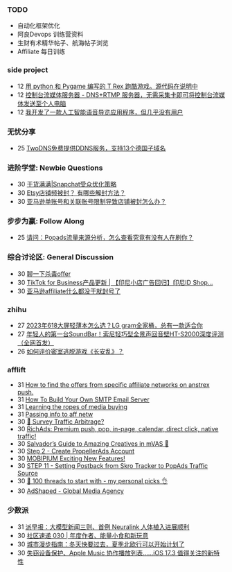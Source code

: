 ### TODO
-  自动化框架优化
-  阿良Devops 训练营资料
-  生财有术精华帖子、航海帖子浏览
-  Affiliate 每日训练

### side project
<!-- sideproject:START -->
-  12 [用 python 和 Pygame 编写的 T Rex 跑酷游戏。源代码在说明中](https://www.youtube.com/watch?v=pZySIXSelCA)
-  12 [控制台流媒体服务器 - DNS+RTMP 服务器，无需采集卡即可将控制台流媒体发送至个人电脑](https://github.com/Aioros/console-streaming-server)
-  12 [我开发了一款人工智能语音导览应用程序，但几乎没有用户](https://www.reddit.com/r/SideProject/comments/18gpp0e/ive_built_an_ai_audio_tour_app_but_have_almost_no/)<!-- sideproject:END -->


### 无忧分享
<!-- ruyo:START -->
-  25 [TwoDNS免费提供DDNS服务，支持13个德国子域名](https://51.ruyo.net/18595.html)<!-- ruyo:END -->

### 进阶学堂: Newbie Questions
<!-- advertcn1:START -->
-  30 [干货满满|Snapchat受众优化策略](https://www.advertcn.com/thread-113874-1-1.html)
-  30 [Etsy店铺频被封？ 有哪些解封方法？](https://www.advertcn.com/thread-113871-1-1.html)
-  30 [亚马逊单账号和关联账号限制导致店铺被封怎么办？](https://www.advertcn.com/thread-113868-1-1.html)<!-- advertcn1:END -->

### 步步为赢: Follow Along
<!-- advertcn2:START -->
-  25 [请问：Popads流量来源分析，怎么查看究竟有没有人在刷你？](https://www.advertcn.com/thread-113807-1-1.html)<!-- advertcn2:END -->

### 综合讨论区: General Discussion
<!-- advertcn3:START -->
-  30 [聊一下杀毒offer](https://www.advertcn.com/thread-113872-1-1.html)
-  30 [TikTok for Business产品更新 | 【印尼小店广告回归】印尼ID Shop...](https://www.advertcn.com/thread-113870-1-1.html)
-  30 [亚马逊affiliate什么都没干就封号了](https://www.advertcn.com/thread-113866-1-1.html)<!-- advertcn3:END -->


### zhihu
<!-- zhihu:START -->
-  27 [2023年618大屏轻薄本怎么选？LG gram全家桶，总有一款适合你](http://zhuanlan.zhihu.com/p/632641888?utm_campaign=rss&utm_medium=rss&utm_source=rss&utm_content=title)
-  27 [年轻人的第一台SoundBar！索尼轻巧型全景声回音壁HT-S2000深度评测（全网首发）](http://zhuanlan.zhihu.com/p/630990296?utm_campaign=rss&utm_medium=rss&utm_source=rss&utm_content=title)
-  26 [如何评价密室逃脱游戏《长安乱》？](http://www.zhihu.com/question/563950552/answer/3045961312?utm_campaign=rss&utm_medium=rss&utm_source=rss&utm_content=title)<!-- zhihu:END -->

### afflift
<!-- afflift:START -->
-  31 [How to find the offers from specific affiliate networks on anstrex push.](https://afflift.com/f/threads/how-to-find-the-offers-from-specific-affiliate-networks-on-anstrex-push.10492/)
-  31 [How To Build Your Own SMTP Email Server](https://afflift.com/f/threads/how-to-build-your-own-smtp-email-server.12556/)
-  31 [Learning the ropes of media buying](https://afflift.com/f/threads/learning-the-ropes-of-media-buying.12455/)
-  31 [Passing info to aff netw](https://afflift.com/f/threads/passing-info-to-aff-netw.12555/)
-  30 [🚦 Survey Traffic Arbitrage?](https://afflift.com/f/threads/%F0%9F%9A%A6-survey-traffic-arbitrage.12508/)
-  30 [RichAds: Premium push, pop, in-page, calendar, direct click, native traffic!](https://afflift.com/f/threads/richads-premium-push-pop-in-page-calendar-direct-click-native-traffic.991/)
-  30 [Salvador’s Guide to Amazing Creatives in mVAS 🎨](https://afflift.com/f/threads/salvador%E2%80%99s-guide-to-amazing-creatives-in-mvas-%F0%9F%8E%A8.12553/)
-  30 [Step 2 - Create PropellerAds Account](https://afflift.com/f/threads/step-2-create-propellerads-account.7473/)
-  30 [MOBIPIUM Exciting New Features!](https://afflift.com/f/threads/mobipium-exciting-new-features.12551/)
-  30 [STEP 11 - Setting Postback from Skro Tracker to PopAds Traffic Source](https://afflift.com/f/threads/step-11-setting-postback-from-skro-tracker-to-popads-traffic-source.12322/)
-  30 [🚀 100 threads to start with - my personal picks 👌](https://afflift.com/f/threads/%F0%9F%9A%80-100-threads-to-start-with-my-personal-picks-%F0%9F%91%8C.12001/)
-  30 [AdShaped - Global Media Agency](https://afflift.com/f/threads/adshaped-global-media-agency.7136/)<!-- afflift:END -->

### 少数派
<!-- sspai:START -->
-  31 [派早报：大模型新闻三则、首例 Neuralink 人体植入进展顺利](https://sspai.com/post/86197)
-  30 [社区速递 030 | 年度作者、能量小食和新玩意](https://sspai.com/post/86185)
-  30 [城市漫步指南：冬天快要过去，夏季北欧行可以开始计划了](https://sspai.com/post/85975)
-  30 [失窃设备保护、Apple Music 协作播放列表……iOS 17.3 值得关注的新特性](https://sspai.com/post/86155)<!-- sspai:END -->
